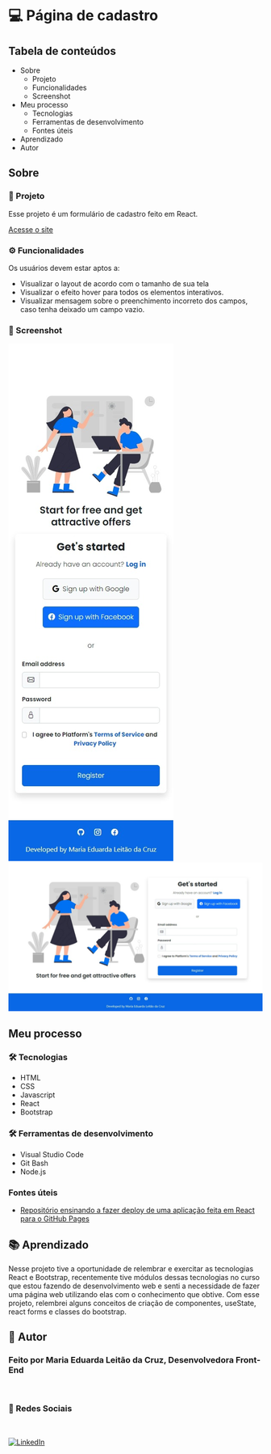 # 💻 Página de cadastro

## Tabela de conteúdos

- Sobre
    - Projeto
    - Funcionalidades
    - Screenshot
- Meu processo
    - Tecnologias
    - Ferramentas de desenvolvimento
    - Fontes úteis
- Aprendizado
- Autor

## Sobre

### 📑 Projeto

Esse projeto é um formulário de cadastro feito em React.

[Acesse o site](https://mariamourie.github.io/signup-form/)

### ⚙️ Funcionalidades

Os usuários devem estar aptos a:

- Visualizar o layout de acordo com o tamanho de sua tela
- Visualizar o efeito hover para todos os elementos interativos.
- Visualizar mensagem sobre o preenchimento incorreto dos campos, caso tenha deixado um campo vazio.

### 📸 Screenshot

![Mobile Screenshot](./src/assets/images/mobile-design.jpeg)
![Desktop Screenshot](./src/assets/images/desktop-design.jpeg)

## Meu processo

### 🛠️ Tecnologias

- HTML
- CSS
- Javascript
- React
- Bootstrap

### 🛠️ Ferramentas de desenvolvimento

- Visual Studio Code
- Git Bash
- Node.js

### Fontes úteis

- [Repositório ensinando a fazer deploy de uma aplicação feita em React para o GitHub Pages](https://github.com/gitname/react-gh-pages)

## 📚 Aprendizado

Nesse projeto tive a oportunidade de relembrar e exercitar as tecnologias React e Bootstrap, recentemente tive módulos dessas tecnologias no curso que estou fazendo de desenvolvimento web e senti a necessidade de fazer uma página web utilizando elas com o conhecimento que obtive. Com esse projeto, relembrei alguns conceitos de criação de componentes, useState, react forms e classes do bootstrap.

## 📍 Autor

   <h3>Feito por Maria Eduarda Leitão da Cruz, Desenvolvedora Front-End</h3>

<br>

### 📲 Redes Sociais

<br>

[![LinkedIn](https://img.shields.io/badge/LinkedIn-%230077B5.svg?logo=linkedin&logoColor=white)](https://linkedin.com/in/maria-eduarda-cruz) 